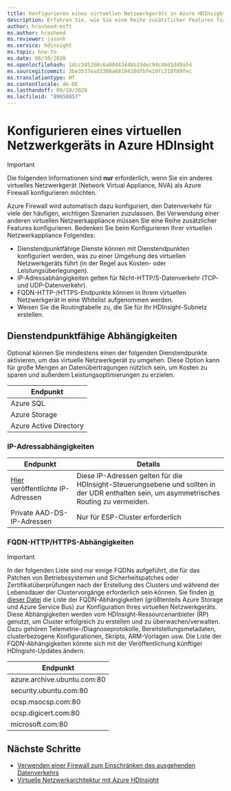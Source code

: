 ```yaml
---
title: Konfigurieren eines virtuellen Netzwerkgeräts in Azure HDInsight
description: Erfahren Sie, wie Sie eine Reihe zusätzlicher Features für Ihr virtuelles Netzwerkgerät in Azure HDInsight konfigurieren.
author: hrasheed-msft
ms.author: hrasheed
ms.reviewer: jasonh
ms.service: hdinsight
ms.topic: how-to
ms.date: 06/30/2020
ms.openlocfilehash: 1dcc345260c6a0844344bb33dec94c40d1dd9a54
ms.sourcegitcommit: 3be3537ead3388a6810410dfbfe19fc210f89fec
ms.translationtype: HT
ms.contentlocale: de-DE
ms.lasthandoff: 09/10/2020
ms.locfileid: "89650857"
---
```

# <a name="configure-network-virtual-appliance-in-azure-hdinsight"></a>Konfigurieren eines virtuellen Netzwerkgeräts in Azure HDInsight

> [!Important]
> Die folgenden Informationen sind **nur** erforderlich, wenn Sie ein anderes virtuelles Netzwerkgerät (Network Virtual Appliance, NVA) als Azure Firewall konfigurieren möchten.

Azure Firewall wird automatisch dazu konfiguriert, den Datenverkehr für viele der häufigen, wichtigen Szenarien zuzulassen. Bei Verwendung einer anderen virtuellen Netzwerkappliance müssen Sie eine Reihe zusätzlicher Features konfigurieren. Bedenken Sie beim Konfigurieren Ihrer virtuellen Netzwerkappliance Folgendes:

* Dienstendpunktfähige Dienste können mit Dienstendpunkten konfiguriert werden, was zu einer Umgehung des virtuellen Netzwerkgeräts führt (in der Regel aus Kosten- oder Leistungsüberlegungen).
* IP-Adressabhängigkeiten gelten für Nicht-HTTP/S-Datenverkehr (TCP- und UDP-Datenverkehr).
* FQDN-HTTP-/HTTPS-Endpunkte können in Ihrem virtuellen Netzwerkgerät in eine Whitelist aufgenommen werden.
* Weisen Sie die Routingtabelle zu, die Sie für Ihr HDInsight-Subnetz erstellen.

## <a name="service-endpoint-capable-dependencies"></a>Dienstendpunktfähige Abhängigkeiten

Optional können Sie mindestens einen der folgenden Dienstendpunkte aktivieren, um das virtuelle Netzwerkgerät zu umgehen. Diese Option kann für große Mengen an Datenübertragungen nützlich sein, um Kosten zu sparen und außerdem Leistungsoptimierungen zu erzielen. 

| **Endpunkt** |
|---|
| Azure SQL |
| Azure Storage |
| Azure Active Directory |

### <a name="ip-address-dependencies"></a>IP-Adressabhängigkeiten

| **Endpunkt** | **Details** |
|---|---|
| [Hier](hdinsight-management-ip-addresses.md) veröffentlichte IP-Adressen | Diese IP-Adressen gelten für die HDInsight-Steuerungsebene und sollten in der UDR enthalten sein, um asymmetrisches Routing zu vermeiden. |
| Private AAD-DS-IP-Adressen | Nur für ESP-Cluster erforderlich|


### <a name="fqdn-httphttps-dependencies"></a>FQDN-HTTP/HTTPS-Abhängigkeiten

> [!Important]
> In der folgenden Liste sind nur einige FQDNs aufgeführt, die für das Patchen von Betriebssystemen und Sicherheitspatches oder Zertifikatüberprüfungen nach der Erstellung des Clusters und während der Lebensdauer der Clustervorgänge erforderlich sein können. Sie finden [in dieser Datei](https://github.com/Azure-Samples/hdinsight-fqdn-lists/blob/master/HDInsightFQDNTags.json) die Liste der FQDN-Abhängigkeiten (größtenteils Azure Storage und Azure Service Bus) zur Konfiguration Ihres virtuellen Netzwerkgeräts. Diese Abhängigkeiten werden vom HDInsight-Ressourcenanbieter (RP) genutzt, um Cluster erfolgreich zu erstellen und zu überwachen/verwalten. Dazu gehören Telemetrie-/Diagnoseprotokolle, Bereitstellungsmetadaten, clusterbezogene Konfigurationen, Skripts, ARM-Vorlagen usw. Die Liste der FQDN-Abhängigkeiten könnte sich mit der Veröffentlichung künftiger HDIngisht-Updates ändern.

| **Endpunkt**                                                          |
|---|
| azure.archive.ubuntu.com:80                                           |
| security.ubuntu.com:80                                                |
| ocsp.msocsp.com:80                                                    |
| ocsp.digicert.com:80                                                  |
| microsoft.com:80                                                      |

## <a name="next-steps"></a>Nächste Schritte

* [Verwenden einer Firewall zum Einschränken des ausgehenden Datenverkehrs](./hdinsight-restrict-outbound-traffic.md)
* [Virtuelle Netzwerkarchitektur mit Azure HDInsight](hdinsight-virtual-network-architecture.md)

